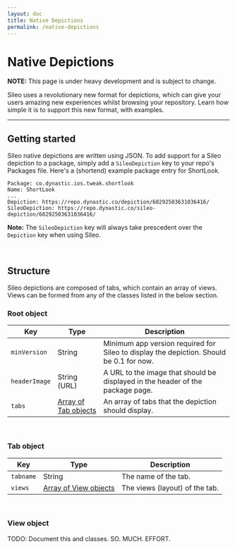 ```yaml
---
layout: doc
title: Native Depictions
permalink: /native-depictions
---
```

# Native Depictions
**NOTE:** This page is under heavy development and is subject to change.

Sileo uses a revolutionary new format for depictions, which can give your users amazing new experiences whilst browsing your repository. Learn how simple it is to support this new format, with examples.

---

## Getting started

Sileo native depictions are written using JSON. To add support for a Sileo depiction to a package, simply add a `SileoDepiction` key to your repo's Packages file. Here's a (shortend) example package entry for ShortLook.

```
Package: co.dynastic.ios.tweak.shortlook
Name: ShortLook
...
Depiction: https://repo.dynastic.co/depiction/68292503631036416/
SileoDepiction: https://repo.dynastic.co/sileo-depiction/68292503631036416/
```

**Note:** The `SileoDepiction` key will always take prescedent over the `Depiction` key when using Sileo.

<br>    

## Structure

Sileo depictions are composed of tabs, which contain an array of views. Views can be formed from any of the classes listed in the below section.

### Root object

<!-- TODO: Get AB to style tables :/ Spacing also seems slighly off. -->

| Key           | Type                                  | Description                                                                             |
|---------------|---------------------------------------|-----------------------------------------------------------------------------------------|
| `minVersion`  | String                                | Minimum app version required for Sileo to display the depiction. Should be 0.1 for now. |
| `headerImage` | String (URL)                          | A URL to the image that should be displayed in the header of the package page.          |
| `tabs`        | [Array of Tab objects](#tab-object) | An array of tabs that the depiction should display.                                     |

<br>

### Tab object

| Key       | Type                                  | Description                    |
|-----------|---------------------------------------|--------------------------------|
| `tabname` | String                                | The name of the tab.           |
| `views`   | [Array of View objects](#view-object) | The views (layout) of the tab. |

<br>

### View object

TODO: Document this and classes. SO. MUCH. EFFORT.
